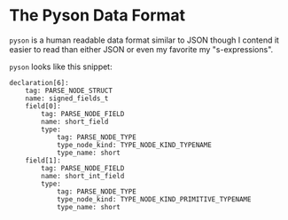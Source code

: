 # The Pyson Data Format

`pyson` is a human readable data format similar to JSON though I contend it easier to read than either JSON or even my favorite my "s-expressions".

`pyson` looks like this snippet:

```
declaration[6]:
    tag: PARSE_NODE_STRUCT
    name: signed_fields_t
    field[0]:
        tag: PARSE_NODE_FIELD
        name: short_field
        type:
            tag: PARSE_NODE_TYPE
            type_node_kind: TYPE_NODE_KIND_TYPENAME
            type_name: short
    field[1]:
        tag: PARSE_NODE_FIELD
        name: short_int_field
        type:
            tag: PARSE_NODE_TYPE
            type_node_kind: TYPE_NODE_KIND_PRIMITIVE_TYPENAME
            type_name: short
```
